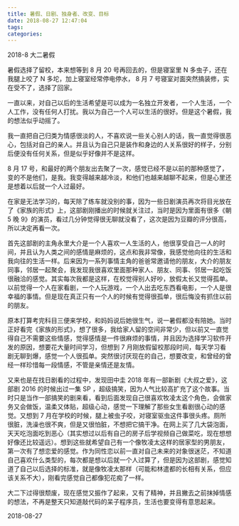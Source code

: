 ```yaml
---
title: 暑假、日剧、独身者、改变、目标
date: 2018-08-27 12:47:04
tags:
categories:
---
```


2018-8 大二暑假

暑假选择了留校，本来想等到 8 月 20 号再回去的，但是寝室里 N 多虫子，还在我腿上咬了 N 多坨，加上寝室经常停电停水， 8 月 7 号寝室对面突然搞装修，实在受不了，选择了回家。

一直以来，对自己以后的生活希望是可以成为一名独立开发者，一个人生活，一个人工作，没有任何人打扰。我以为自己一个人可以生活的很好。但是这个暑假，我的想法似乎动摇了。

我一直把自己归类为情感很淡的人，不喜欢说一些关心别人的话，我一直觉得很恶心，包括对自己的亲人。并且认为自己只是装作和身边的人关系很好的样子，分别后便没有任何关系，但是似乎好像并不是这样。

8 月 17 号，和最好的两个朋友出去聚了一次，感觉已经不是以前的那种感觉了，变的不是他们，是我。我变得越来越冷淡，和他们也越来越聊不起来，但是心里还是想着以后就一个人过最好。

在家是无法学习的，每天除了练车就没别的事，因为一些日剧演员再次将目光放在了《家族的形式》上，这部剧刚播出的时候就关注过，当时是因为里面有很多《朝 5 晚 9》的演员，看过几分钟觉得很无聊就没看了，这次是因为豆瓣的评分很高，所以决定再看一次。

首先这部剧的主角永里大介是一个人喜欢一人生活的人，他很享受自己一人的时间，并且认为人类之间的感情是麻烦的，这点和我非常像，我感觉他向往的生活和我向往的生活一样。后来因为一系列事情主角的爸爸常邀请他的朋友，大介的朋友同事，邻居一起聚会，我发现我很喜欢里面那种家人、朋友、同事、邻居一起吃饭很融洽的感觉。其实每次我都是这样，在校觉得别人好吵，放假太长又觉得孤单。以前觉得一个人在家看剧，一个人玩游戏，一个人出去吃东西看电影，一个人是很幸福的事情。但是现在真正只有一个人的时候有觉得很孤单，很后悔没有抓住以前的朋友。

原本打算考完科目三便来学校，和妈妈说后她很生气，说一暑假都没有陪她。当时正好看完《家族的形式》，想了很多，我给家人留的空间非常少，但以前又一直觉得自己不需要这些情感，觉得感情是一件很麻烦的事情，并且因为选择学习软件开发的原因，想要花大量时间学习，但想到 7 月刚放假留校那段时间，每天学习看剧无聊到爆，感觉一个人很孤单。突然很讨厌现在的自己，想要改变，和曾经的曾经一样珍惜每一段情感，不管是亲情还是友情。

又来也是在找日剧看的过程中，发现田中圭 2018 年有一部新剧《大叔之爱》，这部剧 2016 的时候出过一集 SP ，超级搞笑，因为人气比较高扩充了这个故事。当时只是当作一部搞笑的剧来看，看到后面发现自己很喜欢牧凌太这个角色，会做家务又会做饭，温柔又体贴，超级心动，感觉一下理解了那些女生看剧很心动的感觉。又想到 7 月在学校的时候，腿上被虫子咬，对寝室驱虫这件事很头疼。厕所很脏，洗澡也很不爽，但是又很怕脏，不想把它搞干净。在网上买了几大袋泡面，天天吃泡面吃到恶心（其实想过以后有自己的房子后学视频自己做菜吃，现在想想好像还比较遥远）。想到这些就希望自己有一个像牧凌太这样的居家型的男朋友，第一次有了想恋爱的感觉。作为同性恋以前一直对自己未来的对象很迷茫，不知道自己喜欢什么类型的，每次都是想以后就一个人过算了，但是因为这部剧，感觉知道了自己以后选择的标准，就是像牧凌太那样（可能和林遣都的长相有关系，但应该关系不大），刚看完感觉自己都像犯花痴了一样。

大二下过得很颓废，现在感觉又振作了起来，又有了精神，并且撇去之前抹掉情感的想法，不再是整天只知道敲代码的呆子程序员，生活也要变得有意思起来。

2018-08-27